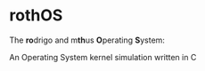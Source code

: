 # rothOS
 The **ro**drigo and m**th**us **O**perating **S**ystem:

An Operating System kernel simulation written in C
